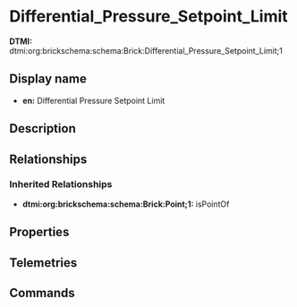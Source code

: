 # Differential_Pressure_Setpoint_Limit
**DTMI:** dtmi:org:brickschema:schema:Brick:Differential_Pressure_Setpoint_Limit;1
## Display name
- **en:** Differential Pressure Setpoint Limit
## Description
## Relationships
### Inherited Relationships
* **dtmi:org:brickschema:schema:Brick:Point;1:** isPointOf
## Properties
## Telemetries
## Commands
